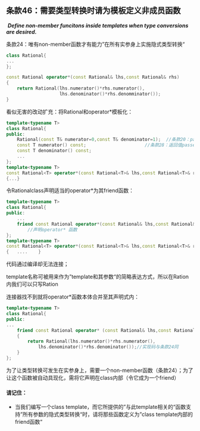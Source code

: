 ## 条款46：需要类型转换时请为模板定义非成员函数

​		***Define non-member funcitons inside templates when type conversions are desired.***

条款24：唯有non-member函数才有能力”在所有实参身上实施隐式类型转换“

```c++
class Rational{
...
};

const Rational operator*(const Rational& lhs,const Rational& rhs)
{
	return Rational(lhs.numerator()*rhs.numerator(),
                    lhs.denominator()*rhs.denomminator());
}
```

看似无害的改动扩充：将Rational和operator*模板化：

```c++
template<typename T>
class Rational{
public:
	Rational(const T& numerator=0,const T& denominator=1);	//条款20：passed by reference
	const T numerator() const;						//条款28：返回值passed by value
	const T denominator() const;
	...
};
template<typename T>
const Rational<T> operator*(const Rational<T>& lhs,const Rational<T>& rhs)
{...}
```

令Rational<T>class声明适当的operator*为其friend函数：

```c++
template<typename T>
class Rational{
public:
	...
	friend const Rational operator*(const Rational& lhs,const Rational& rhs);
		//声明operator* 函数
};
template<typename T>
const Rational<T> operator*(const Rational<T>& lhs,const Rational<T>& rhs)
{	....	}
```

代码通过编译却无法连接；

template名称可被用来作为”template和其参数“的简略表达方式，所以在Ration<T>内我们可以只写Ration

连接器找不到就将operator*函数本体合并至其声明式内：

```c++
template<typename T>
class Rational{
public:
...
	friend const Rational operator* (const Rational& lhs,const Rational& rhs)
	{
		return Rational(lhs.numerator()*rhs.numerator(),
			lhs.denominator()*rhs.denominator());//实现码与条款24同
	}
};
```

为了让类型转换可发生在实参身上，需要一个non-member函数（条款24）；为了让这个函数被自动具现化，需将它声明在class内部（令它成为一个friend）

#### 请记住：

+ 当我们编写一个class template，而它所提供的”与此template相关的“函数支持”所有参数的隐式类型转换“时，请将那些函数定义为”class template内部的friend函数“